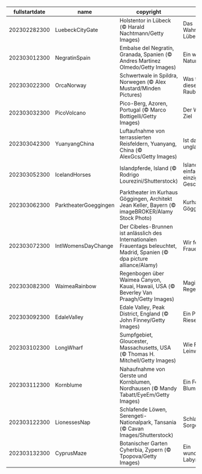 |fullstartdate|name|copyright|title|image|
|--|--|--|--|--|
202302282300|LuebeckCityGate|Holstentor in Lübeck (© Harald Nachtmann/Getty Images)|Das Wahrzeichen Lübecks|![](/de-DE/2023/03/202302282300LuebeckCityGate.jpg)|
202303012300|NegratinSpain|Embalse del Negratín, Granada, Spanien (© Andres Martinez Olmedo/Getty Images)|Ein wahres Naturspektakel|![](/de-DE/2023/03/202303012300NegratinSpain.jpg)|
202303022300|OrcaNorway|Schwertwale in Spildra, Norwegen (© Alex Mustard/Minden Pictures)|Was treiben diese Raubtiere?|![](/de-DE/2023/03/202303022300OrcaNorway.jpg)|
202303032300|PicoVolcano|Pico-Berg, Azoren, Portugal (© Marco Bottigelli/Getty Images)|Der Weg ist das Ziel|![](/de-DE/2023/03/202303032300PicoVolcano.jpg)|
202303042300|YuanyangChina|Luftaufnahme von terrassierten Reisfeldern, Yuanyang, China (© AlexGcs/Getty Images)|Ist das nicht unglaublich?|![](/de-DE/2023/03/202303042300YuanyangChina.jpg)|
202303052300|IcelandHorses|Islandpferde, Island (© Rodrigo Lourezini/Shutterstock)|Islandpferde, einfach einzigartige Geschöpfe|![](/de-DE/2023/03/202303052300IcelandHorses.jpg)|
202303062300|ParktheaterGoeggingen|Parktheater im Kurhaus Göggingen, Architekt Jean Keller, Bayern (© imageBROKER/Alamy Stock Photo)|Kurhaus Göggingen|![](/de-DE/2023/03/202303062300ParktheaterGoeggingen.jpg)|
202303072300|IntlWomensDayChange|Der Cibeles-Brunnen ist anlässlich des Internationalen Frauentags beleuchtet, Madrid, Spanien (© dpa picture alliance/Alamy)|Wir feiern die Frauen|![](/de-DE/2023/03/202303072300IntlWomensDayChange.jpg)|
202303082300|WaimeaRainbow|Regenbogen über Waimea Canyon, Kauai, Hawaii, USA (© Beverley Van Praagh/Getty Images)|Magischer Regenbogen|![](/de-DE/2023/03/202303082300WaimeaRainbow.jpg)|
202303092300|EdaleValley|Edale Valley, Peak District, England (© John Finney/Getty Images)|Ein Puzzle für Riesen|![](/de-DE/2023/03/202303092300EdaleValley.jpg)|
202303102300|LongWharf|Sumpfgebiet, Gloucester, Massachusetts, USA (© Thomas H. Mitchell/Getty Images)|Wie Farbe auf Leinwand|![](/de-DE/2023/03/202303102300LongWharf.jpg)|
202303112300|Kornblume|Nahaufnahme von Gerste und Kornblumen, Nordhausen (© Mandy Tabatt/EyeEm/Getty Images)|Ein Feld voller Blumen|![](/de-DE/2023/03/202303112300Kornblume.jpg)|
202303122300|LionessesNap|Schlafende Löwen, Serengeti-Nationalpark, Tansania (© Cavan Images/Shutterstock)|Schlaf deine Sorgen weg|![](/de-DE/2023/03/202303122300LionessesNap.jpg)|
202303132300|CyprusMaze|Botanischer Garten Cyherbia, Zypern (© Tpopova/Getty Images)|Ein wunderschönes Labyrinth|![](/de-DE/2023/03/202303132300CyprusMaze.jpg)|
